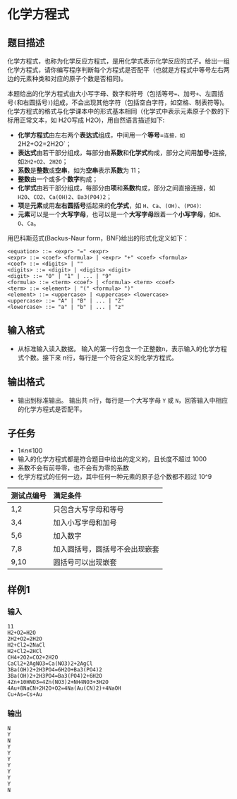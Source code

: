 # 化学方程式

## 题目描述

化学方程式，也称为化学反应方程式，是用化学式表示化学反应的式子。给出一组化学方程式，请你编写程序判断每个方程式是否配平（也就是方程式中等号左右两边的元素种类和对应的原子个数是否相同)。

本题给出的化学方程式由大小写字母、数字和符号（包括等号`=`、加号`+`、左圆括号`(`和右圆括号`)`)组成，不会出现其他字符（包括空白字符，如空格、制表符等)。化学方程式的格式与化学课本中的形式基本相同（化学式中表示元素原子个数的下标用正常文本，如 H*2*O写成 H2O)，用自然语言描述如下:

- **化学方程式**由左右两个**表达式**组成，中间用一个**等号**=`连接，如`2H2+O2=2H2O`；
- **表达式**由若干部分组成，每部分由**系数**和**化学式**构成，部分之间用**加号**`+`连接,如`2H2+O2`、`2H2O`；
- **系数**是**整数**或**空串**，如为**空串**表示**系数**为 11；
- **整数**由一个或多个**数字**构成；
- **化学式**由若干部分组成，每部分由**项**和**系数**构成，部分之间直接连接，如`H2O`、`CO2`、`Ca(OH)2`、`Ba3(PO4)2`；
- **项**是**元素**或用**左右圆括号**括起来的**化学式**，如 `H`、`Ca`、`(OH)`、`(PO4)`:
- **元素**可以是一个**大写字母**，也可以是一个**大写字母**跟着一个**小写字母**，如`H`、`O`、`Ca`。

用巴科斯范式(Backus-Naur form，BNF)给出的形式化定义如下：

```
<equation> ::= <expr> "=" <expr>
<expr> ::= <coef> <formula> | <expr> "+" <coef> <formula>
<coef> ::= <digits> | ""
<digits> ::= <digit> | <digits> <digit>
<digit> ::= "0" | "1" | ... | "9"
<formula> ::= <term> <coef> | <formula> <term> <coef>
<term> ::= <element> | "(" <formula> ")"
<element> ::= <uppercase> | <uppercase> <lowercase>
<uppercase> ::= "A" | "B" | ... | "Z"
<lowercase> ::= "a" | "b" | ... | "z"
```

## 输入格式

* 从标准输入读入数据。
  输入的第一行包含一个正整数n，表示输入的化学方程式个数。接下来 n行，每行是一个符合定义的化学方程式。

## 输出格式

* 输出到标准输出。
  输出共 n行，每行是一个大写字母 `Y` 或 `N`，回答输入中相应的化学方程式是否配平。

## 子任务

- 1≤*n*≤100
- 输入的化学方程式都是符合题目中给出的定义的，且长度不超过 1000
- 系数不会有前导零，也不会有为零的系数
- 化学方程式的任何一边，其中任何一种元素的原子总个数都不超过 10^9

| 测试点编号 | 满足条件                       |
| :--------- | :----------------------------- |
| 1,2        | 只包含大写字母和等号           |
| 3,4        | 加入小写字母和加号             |
| 5,6        | 加入数字                       |
| 7,8        | 加入圆括号，圆括号不会出现嵌套 |
| 9,10       | 圆括号可以出现嵌套             |

## 样例1

### 输入

```
11
H2+O2=H2O
2H2+O2=2H2O
H2+Cl2=2NaCl
H2+Cl2=2HCl
CH4+2O2=CO2+2H2O
CaCl2+2AgNO3=Ca(NO3)2+2AgCl
3Ba(OH)2+2H3PO4=6H2O+Ba3(PO4)2
3Ba(OH)2+2H3PO4=Ba3(PO4)2+6H2O
4Zn+10HNO3=4Zn(NO3)2+NH4NO3+3H2O
4Au+8NaCN+2H2O+O2=4Na(Au(CN)2)+4NaOH
Cu+As=Cs+Au
```

### 输出

```
N
Y
N
Y
Y
Y
Y
Y
Y
Y
N
```



